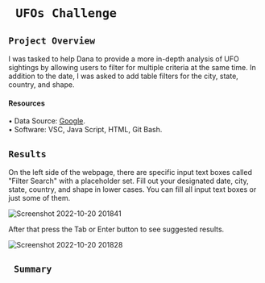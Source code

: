 # ` UFOs Challenge`


## `Project Overview ` <br/>
I was tasked to help Dana to provide a more in-depth analysis of UFO sightings by allowing users to filter for multiple criteria at the same time. In addition to the date, I was asked to add table filters for the city, state, country, and shape. <br/>
 #### Resources <br/>
•	Data Source: [Google]( Google). <br/>
•	Software: VSC, Java Script, HTML, Git Bash. <br/>
## `Results `<br/>

On the left side of the webpage, there are specific input text boxes called "Filter Search" with a placeholder set. Fill out your designated date, city, state, country, and shape in lower cases. You can fill all  input text boxes or just some of them. 


![Screenshot 2022-10-20 201841](https://user-images.githubusercontent.com/110998103/197084276-326e4879-a229-49a8-8715-1f195f2f5175.png)


After that press the Tab or Enter button to see suggested results.


![Screenshot 2022-10-20 201828](https://user-images.githubusercontent.com/110998103/197084371-04be17bb-ccb3-4489-9fb2-8605c2ffcba0.png)


## ` Summary`

